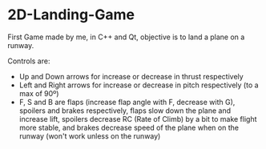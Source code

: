 # 2D-Landing-Game
First Game made by me, in C++ and Qt, objective is to land a plane on a runway.

Controls are:
- Up and Down arrows for increase or decrease in thrust respectively
- Left and Right arrows for increase or decrease in pitch respectively (to a max of 90º) 
- F, S and B are flaps (increase flap angle with F, decrease with G), spoilers and brakes respectively, flaps slow down the plane and increase lift, spoilers decrease RC (Rate of Climb) by a bit to make flight more stable, and brakes decrease speed of the plane when on the runway (won't work unless on the runway)
